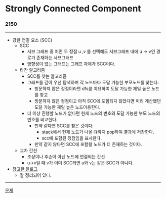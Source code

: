 # Strongly Connected Component
### 2150
***
- 강한 연결 요소 (SCC)
	* SCC
		- 서브 그래프 중 어떤 두 정점 u ,v 를 선택해도 서브그래프 내에 u -> v인 경로가 존재하는 서브그래프
		- 방향성이 없는 그래프는 그래프 자체가 SCC이다.
	* 타잔 알고리즘
		- SCC를 찾는 알고리즘
		- 그래프를 깊이 우선 탐색하며 각 노드마다 도달 가능한 부모노드를 찾는다.
			+ 방문하지 않은 정점이라면 dfs를 이요하여 도달 가능한 제일 높은 노드를 찾고
			+ 방문하지 않은 정점이고 아직 SCC에 포함되지 않았다면 미리 계산했던 도달 가능한 제일 높은 노드이용한다.
		- 더 이상 진행할 노드가 없다면 현재 노드의 번호와 도달 가능한 부모 노드의 번호를 비교한다.
			+ 만약 같다면 SCC를 찾은 것이다.
				- stack에서 현재 노드가 나올 떄까지 pop하여 결과에 저장한다.
				- scc에 포함된 정점임을 표시한다.
			+ 만약 같지 않다면 SCC에 포함될 노드가 더 존재하는 것이다.
	* 교차 간선
		- 조상이나 후손이 아닌 노드에 연결되는 간선
		- u->v일 때 v가 이미 SCC라면 u와 v는 같은 SCC가 아니다. 
- [참고한 블로그](https://blog.naver.com/PostView.nhn?blogId=kks227&logNo=220802519976&parentCategoryNo=&categoryNo=&viewDate=&isShowPopularPosts=false&from=postView) 
	+ 잘 정리되어 있다.
***
[문제](https://www.acmicpc.net/problem/2150)
			 

